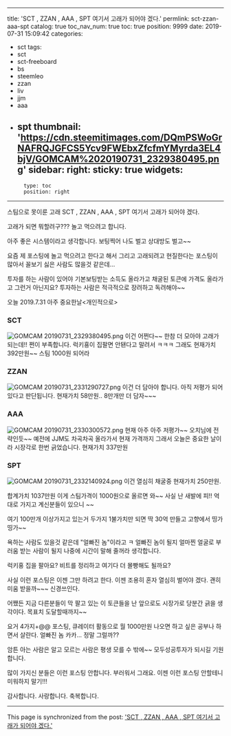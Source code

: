 
---
title: 'SCT , ZZAN , AAA , SPT  여기서 고래가 되어야 겠다.'
permlink: sct-zzan-aaa-spt
catalog: true
toc_nav_num: true
toc: true
position: 9999
date: 2019-07-31 15:09:42
categories:
- sct
tags:
- sct
- sct-freeboard
- bs
- steemleo
- zzan
- liv
- jjm
- aaa
- spt
thumbnail: 'https://cdn.steemitimages.com/DQmPSWoGrNAFRQJGFCS5Ycv9FWEbxZfcfmYMyrda3EL4bjV/GOMCAM%2020190731_2329380495.png'
sidebar:
    right:
        sticky: true
widgets:
    -
        type: toc
        position: right
---


스팀으로 못이룬 고래 
SCT , ZZAN , AAA , SPT  여기서 고래가 되어야 겠다.

고래가 되면 뭐할려구???
놀고 먹으려고 합니다. 

아주 좋은 시스템이라고 생각합니다.
보팅찍어 나도 벌고 상대방도 벌고~~

요즘 제 포스팅에 놀고 먹으려고 한다고 해서
그리고 고래되려고 현질한다는 포스팅이 많아서
꼴보기 싫은 사람도 많을것  같은데...

투자를 하는 사람이 있어야 기본보팅받는 소득도 올라가고
채굴된 토큰에 가격도 올라가고 그런거 아닌지요?
투자하는 사람은 적극적으로 장려하고 독려해야~~

오늘 2019.7.31  아주 중요한날<개인적으로>

### SCT
![GOMCAM 20190731_2329380495.png](https://cdn.steemitimages.com/DQmPSWoGrNAFRQJGFCS5Ycv9FWEbxZfcfmYMyrda3EL4bjV/GOMCAM%2020190731_2329380495.png)
이건 어쩐다~~ 한참 더 모아야 고래가 되는데!! 
쩐이 부족합니다.  럭키횽이 집팔면 안됀다고 말려서 ㅋㅋㅋ
그래도 현재가치 392만원~~ 스팀 1000원 되어라

### ZZAN
![GOMCAM 20190731_2331290727.png](https://cdn.steemitimages.com/DQmQpcYiPGVcCw6zdTGRwwgXyhoPvTzU8yfFVqnLUyRnnrB/GOMCAM%2020190731_2331290727.png)
이건 더 담아야 합니다.  아직 저평가 되어 있다고 판단됩니다.
현재가치 58만원..  8만개만 더 담자~~~

### AAA
![GOMCAM 20190731_2330300572.png](https://cdn.steemitimages.com/DQmbjV2nud5T2EzDGbmfjBNnAodgXgcS3kea7TWnd2UT6ZY/GOMCAM%2020190731_2330300572.png)
현재 아주 아주 저평가~~
오치님에 전략인듯~~  예전에 JJM도 차곡차곡 올라가서 현재 가격까지
그래서 오늘은 중요한 날이라 시장각로 한번 긁었습니다. 
현재가치 337만원

### SPT 
![GOMCAM 20190731_2332140924.png](https://cdn.steemitimages.com/DQmTJYD4P3ue3r4t3duggUWw38BTT8aaAR7b7dPADAZHq8K/GOMCAM%2020190731_2332140924.png)
이건 열심히 채굴중
현재가치 250만원.  

합계가치 1037만원  이게 스팀가격이 1000원으로 올르면 와~~
사실 난 새발에 피!! 억대로 가지고 계신분들이 있으니 ~~

여기 100만개 이상가지고 있는거 두가지  1불가치만 되면
딱 30억 만들고 고향에서 띵가띵가~~

욕하는 사람도 있을것 같은데 "얼빠진 놈"이라고 ㅋ
얼빠진 놈이 될지  얼마찐 얼굴로 부러움 받는 사람이 될지
나중에 시간이 말해 줄꺼라 생각합니다. 

럭키횽 집을 팔아요? 
비트를 정리하고 여기다 더 몰빵해도 될까요?

사실 이런 포스팅은 이젠 그만 하려고 한다.
이젠 조용히 혼자 열심히 벌어야 겠다. 
괜히 미움 받을까~~~ 신경쓰인다. 

어쨌든 지금 다른분들이  막 팔고 있는 이 토큰들을 
난 앞으로도 시장가로 당분간 긁을 생각이다.
목표치 도달할때까지~~  

요거 4가지+@@  포스팅, 큐레이터 활동으로 
월 1000만원 나오면 하고 싶은 공부나 하면서 살란다.
얼빠진 놈 카카... 정말 그럴까??

암튼  아는 사람은 알고 모르는 사람은 평생 모를 수 밖에~~
모두성공투자가 되시길 기원합니다. 

많이 가지신 분들은 이런 포스팅 안합니다.
부러워서 그래요. 이젠 이런 포스팅 안할테니 미워하지 말기!!!

감사합니다. 사랑합니다. 축복합니다.

- - -

This page is synchronized from the post: ['SCT , ZZAN , AAA , SPT  여기서 고래가 되어야 겠다.'](https://steemit.com/@kibumh/sct-zzan-aaa-spt)
